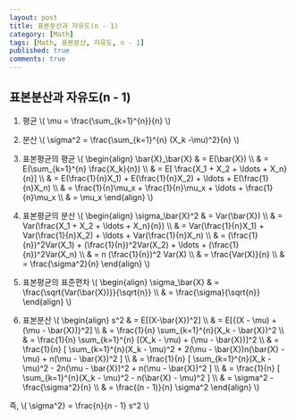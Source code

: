 ```yaml
---
layout: post
title: 표본분산과 자유도(n - 1)
category: [Math]
tags: [Math, 표본분산, 자유도, n - 1]
published: true
comments: true
---
```


표본분산과 자유도(n - 1)
----------------

1. 평균
\\( \mu = \frac{\sum\_{k=1}^{n}}{n} \\)

2. 분산
\\( \sigma^2 = \frac{\sum\_{k=1}^{n} (X\_k -\mu)^2}{n} \\)

3. 표본평균의 평균
\\( \begin{align} 
        \bar{X}\_\bar{X} & = E(\bar{X}) 
\\\\ & = E(\sum\_{k=1}^{n} \frac{X\_k}{n}) 
\\\\ & = E\[ \frac{X\_1 + X\_2 + \ldots + X\_n}{n}\] 
\\\\ & = E(\frac{1}{n}X\_1) + E(\frac{1}{n}X\_2) + \ldots + E(\frac{1}{n}X\_n) 
\\\\ & = \frac{1}{n}\mu\_x + \frac{1}{n}\mu\_x + \ldots + \frac{1}{n}\mu\_x 
\\\\ & = \mu\_x 
\end{align} \\)

4. 표본평균의 분산
\\( \begin{align} 
        \sigma\_\bar{X}^2 & = Var(\bar{X}) 
\\\\ & = Var(\frac{X\_1 + X\_2 + \ldots + X\_n}{n})
\\\\ & = Var(\frac{1}{n}X\_1) + Var(\frac{1}{n}X\_2) + \ldots + Var(\frac{1}{n}X\_n)
\\\\ & = (\frac{1}{n})^2Var(X\_1) + (\frac{1}{n})^2Var(X\_2) + \ldots + (\frac{1}{n})^2Var(X\_n)
\\\\ & = n (\frac{1}{n})^2 Var(X)
\\\\ & = \frac{Var(X)}{n}
\\\\ & = \frac{\sigma^2}{n}
\end{align} \\)

5. 표본평균의 표준편차
\\( \begin{align} 
        \sigma\_\bar{X} & = \frac{\sqrt{Var(\bar{X})}}{\sqrt{n}}
\\\\ & = \frac{\sigma}{\sqrt{n}}
\end{align} \\)

6. 표본분산
\\( \begin{align} 
        s^2 & = E\[(X-\bar{X})^2\] 
\\\\ & = E\[\{(X - \mu) + (\mu - \bar{X})\}^2\]
\\\\ & = \frac{1}{n} \sum\_{k=1}^{n}(X\_k - \bar{X})^2 
\\\\ & = \frac{1}{n} \sum\_{k=1}^{n} \[(X\_k - \mu) + (\mu - \bar{X})\]^2
\\\\ & = \frac{1}{n} \[ \sum\_{k=1}^{n}(X\_k - \mu)^2 + 2(\mu - \bar{X})n(\bar{X} - \mu) + n(\mu - \bar{X})^2 \]
\\\\ & = \frac{1}{n} \[ \sum\_{k=1}^{n}(X\_k - \mu)^2 - 2n(\mu - \bar{X})^2 + n(\mu - \bar{X})^2 \]
\\\\ & = \frac{1}{n} \[ \sum\_{k=1}^{n}(X\_k - \mu)^2 - n(\bar{X} - \mu)^2 \]
\\\\ & = \sigma^2 - \frac{\sigma^2}{n}
\\\\ & = \frac{(n - 1)}{n} \sigma^2
\end{align} \\) 

즉, 
\\( \sigma^2} = \frac{n}{n - 1} s^2 \\)
